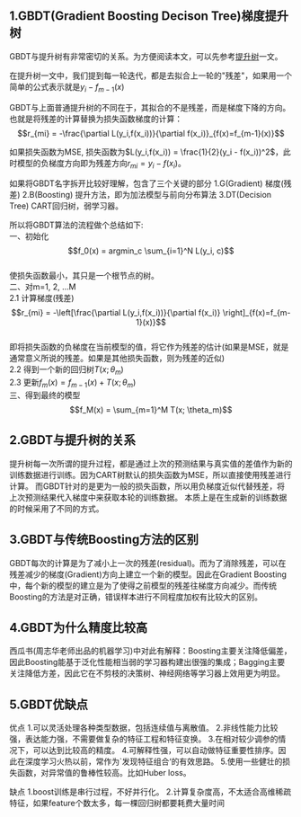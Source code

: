 ## 1.GBDT(Gradient Boosting Decison Tree)梯度提升树
GBDT与提升树有非常密切的关系。为方便阅读本文，可以先参考[提升树](https://blog.csdn.net/bitcarmanlee/article/details/106835782)一文。

在提升树一文中，我们提到每一轮迭代，都是去拟合上一轮的"残差"，如果用一个简单的公式表示就是$y_i - f_{m-1}(x)$

GBDT与上面普通提升树的不同在于，其拟合的不是残差，而是梯度下降的方向。也就是将残差的计算替换为损失函数梯度的计算：
$$r_{mi} = -\frac{\partial L(y_i,f(x_i))}{\partial f(x_i)}_{f(x)=f_{m-1}(x)}$$  

如果损失函数为MSE, 损失函数为$L(y_i,f(x_i)) = \frac{1}{2}(y_i - f(x_i))^2$，此时模型的负梯度方向即为残差方向$r_{mi} = y_i - f(x_i)$。

如果将GBDT名字拆开比较好理解，包含了三个关键的部分
1.G(Gradient) 梯度(残差)
2.B(Boosting) 提升方法，即为加法模型与前向分布算法
3.DT(Decision Tree) CART回归树，弱学习器。

所以将GBDT算法的流程做个总结如下:  
一、初始化  
$$f_0(x) = argmin_c \sum_{i=1}^N L(y_i, c)$$  
使损失函数最小，其只是一个根节点的树。  
二、对m=1, 2, …M  
2.1 计算梯度(残差)   
$$r_{mi} = -\left[\frac{\partial L(y_i,f(x_i))}{\partial f(x_i)} \right]_{f(x)=f_{m-1}(x)}$$  
即将损失函数的负梯度在当前模型的值，将它作为残差的估计(如果是MSE，就是通常意义所说的残差。如果是其他损失函数，则为残差的近似)  
2.2 得到一个新的回归树$T(x;\theta_m)$  
2.3 更新$f_m(x) = f_{m-1}(x) + T(x; \theta_m)$      
三、得到最终的模型   
$$f_M(x) = \sum_{m=1}^M T(x; \theta_m)$$

## 2.GBDT与提升树的关系
提升树每一次所谓的提升过程，都是通过上次的预测结果与真实值的差值作为新的训练数据进行训练。因为CART树默认的损失函数为MSE，所以直接使用残差进行计算。
而GBDT针对的是更为一般的损失函数，所以用负梯度近似代替残差，将上次预测结果代入梯度中来获取本轮的训练数据。
本质上是在生成新的训练数据的时候采用了不同的方式。

## 3.GBDT与传统Boosting方法的区别
GBDT每次的计算是为了减小上一次的残差(residual)。而为了消除残差，可以在残差减少的梯度(Gradient)方向上建立一个新的模型。因此在Gradient Boosting中，每个新的模型的建立是为了使得之前模型的残差往梯度方向减少。而传统Boosting的方法是对正确，错误样本进行不同程度加权有比较大的区别。

## 4.GBDT为什么精度比较高
西瓜书(周志华老师出品的机器学习)中对此有解释：Boosting主要关注降低偏差，因此Boosting能基于泛化性能相当弱的学习器构建出很强的集成；Bagging主要关注降低方差，因此它在不剪枝的决策树、神经网络等学习器上效用更为明显。

## 5.GBDT优缺点
优点
1.可以灵活处理各种类型数据，包括连续值与离散值。
2.非线性能力比较强，表达能力强，不需要做复杂的特征工程和特征变换。
3.在相对较少调参的情况下，可以达到比较高的精度。
4.可解释性强，可以自动做特征重要性排序。因此在深度学习火热以前，常作为`发现特征组合‘的有效思路。
5.使用一些健壮的损失函数，对异常值的鲁棒性较高。比如Huber loss。

缺点
1.boost训练是串行过程，不好并行化。
2.计算复杂度高，不太适合高维稀疏特征，如果feature个数太多，每一棵回归树都要耗费大量时间
